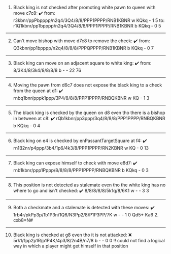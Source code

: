 1. Black king is not checked after promoting white pawn to queen with move c7c8: ✔️
from: r3kbnr/ppPbpppp/n2q4/3Q4/8/8/PPP1PPPP/RNB1KBNR w KQkq - 1 5
to: r1Q1kbnr/pp1bpppp/n2q4/3Q4/8/8/PPP1PPPP/RNB1KBNR b KQkq - 0 5
--------------------------
2. Can't move bishop with move d7c8 to remove the check: ✔️
from: Q3kbnr/pp1bpppp/n2q4/8/8/8/PPPQPPPP/RNB1KBNR b KQkq - 0 7
----------------------------
3. Black king can move on an adjacent square to white king: ✔️
from:  8/3K4/8/3k4/8/8/8/8 b - - 22 76
-----------------------------
4. Moving the pawn from d6c7 does not expose the black king to a check from the queen at d1: ✔️
rnbq1bnr/pppk1ppp/3P4/8/8/8/PPP1PPPP/RNBQKBNR w KQ - 1 3
------------------------
5. The black king is checked by the queen on d8 even tho there is a bishop in between at c8: ✔️
rQb1kbnr/pp3ppp/3q4/8/8/8/PPP1PPPP/RNBQKBNR b KQkq - 0 4 
------------------------
6. Black king on e4 is checked by enPassantTargetSquare at f4: ✔️
rn1B2nr/p4ppp/3b4/1p6/4k3/8/PPP1PPPP/RN2KBNR w KQ - 0 13
----------------
7. Black king can expose himself to check with move e8d7: ✔️
rnb1kbnr/ppp1Pppp/8/8/8/8/PPP1PPPP/RNBQKBNR b KQkq - 0 3
------------------------------------------
8. This position is not detected as stalemate even tho the white king has no where to go and isn't checked: ✔️
8/8/8/8/8/5k1q/8/6K1 w - - 3 3
-------------------------
9. Both a checkmate and a stalemate is detected with these moves: ✔️
1rb4r/pkPp3p/1b1P3n/1Q6/N3Pp2/8/P1P3PP/7K w - - 1 0 Qd5+ Ka6 2. cxb8=N#
-----------------------------------------------------
10. Black king is checked at g8 even tho it is not attacked: ❌
5rk1/1pp2p1R/p1P4K/4p3/8/2n4B/n7/8 b - - 0 0
!! could not find a logical way in which a player might get himself in that position